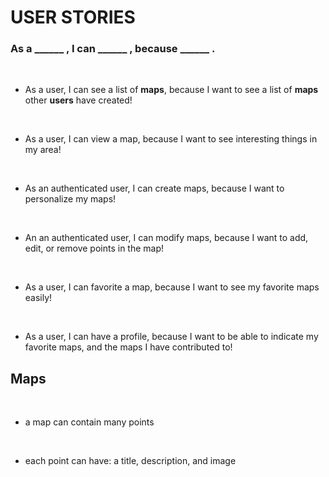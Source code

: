 # USER STORIES

### As a ______ , I can ______ , because ______ .

<br>

* As a user, I can see a list of **maps**, because I want to see a list of **maps** other **users** have created!

<br>

* As a user, I can view a map, because I want to see interesting things in my area!

<br>

* As an authenticated user, I can create maps, because I want to personalize my maps!

<br>

* An an authenticated user, I can modify maps, because I want to add, edit, or remove points in the map!

<br>

* As a user, I can favorite a map, because I want to see my favorite maps easily!

<br>

* As a user, I can have a profile, because I want to be able to indicate my favorite maps, and the maps I have contributed to!

## Maps

<br>

* a map can contain many points

<br>

* each point can have: a title, description, and image
